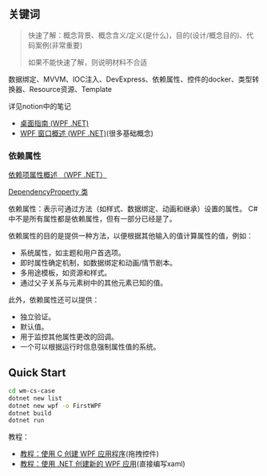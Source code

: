 

## 关键词

> 
> 快速了解：概念背景、概念含义/定义(是什么)，目的(设计/概念目的)、代码案例(非常重要)
> 
> 如果不能快速了解，则说明材料不合适
> 

数据绑定、MVVM、IOC注入、DevExpress、依赖属性、控件的docker、类型转换器、Resource资源、Template

详见notion中的笔记


- [桌面指南 (WPF .NET)](https://learn.microsoft.com/zh-cn/dotnet/desktop/wpf/overview/?view=netdesktop-8.0)
- [WPF 窗口概述 (WPF .NET)](https://learn.microsoft.com/zh-cn/dotnet/desktop/wpf/windows/?view=netdesktop-9.0)(很多基础概念)


### 依赖属性

[依赖项属性概述 （WPF .NET）](https://learn.microsoft.com/zh-cn/dotnet/desktop/wpf/properties/dependency-properties-overview?view=netdesktop-8.0)

[DependencyProperty 类](https://learn.microsoft.com/zh-cn/dotnet/api/system.windows.dependencyproperty?view=windowsdesktop-9.0)

依赖属性：表示可通过方法（如样式、数据绑定、动画和继承）设置的属性。 C#中不是所有属性都是依赖属性，但有一部分已经是了。

依赖属性的目的是提供一种方法，以便根据其他输入的值计算属性的值，例如：

- 系统属性，如主题和用户首选项。
- 即时属性确定机制，如数据绑定和动画/情节剧本。
- 多用途模板，如资源和样式。
- 通过父子关系与元素树中的其他元素已知的值。


此外，依赖属性还可以提供：

- 独立验证。
- 默认值。
- 用于监控其他属性更改的回调。
- 一个可以根据运行时信息强制属性值的系统。


## Quick Start

```bash
cd wm-cs-case
dotnet new list
dotnet new wpf -o FirstWPF
dotnet build
dotnet run
```

教程：

- [教程：使用 C 创建 WPF 应用程序](https://learn.microsoft.com/zh-cn/visualstudio/get-started/csharp/tutorial-wpf)(拖拽控件)
- [教程：使用 .NET 创建新的 WPF 应用](https://learn.microsoft.com/zh-cn/dotnet/desktop/wpf/get-started/create-app-visual-studio?view=netdesktop-8.0)(直接编写xaml)
